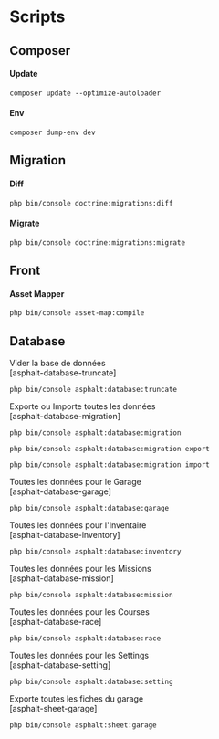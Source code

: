 # Scripts

## Composer

#### Update
``` shell
composer update --optimize-autoloader
```

#### Env
``` shell
composer dump-env dev
```

## Migration

#### Diff
``` shell
php bin/console doctrine:migrations:diff
```

#### Migrate
``` shell
php bin/console doctrine:migrations:migrate
```

## Front

#### Asset Mapper
``` shell
php bin/console asset-map:compile
```

## Database
Vider la base de données  
[asphalt-database-truncate]
``` shell
php bin/console asphalt:database:truncate
```

Exporte ou Importe toutes les données  
[asphalt-database-migration]
``` shell
php bin/console asphalt:database:migration
```
``` shell
php bin/console asphalt:database:migration export
```
``` shell
php bin/console asphalt:database:migration import
```
Toutes les données pour le Garage  
[asphalt-database-garage]
``` shell
php bin/console asphalt:database:garage
```
Toutes les données pour l'Inventaire  
[asphalt-database-inventory]
``` shell
php bin/console asphalt:database:inventory
```
Toutes les données pour les Missions  
[asphalt-database-mission]
``` shell
php bin/console asphalt:database:mission
```
Toutes les données pour les Courses  
[asphalt-database-race]
``` shell
php bin/console asphalt:database:race
```
Toutes les données pour les Settings  
[asphalt-database-setting]
``` shell
php bin/console asphalt:database:setting
```
Exporte toutes les fiches du garage  
[asphalt-sheet-garage]
``` shell
php bin/console asphalt:sheet:garage
```
